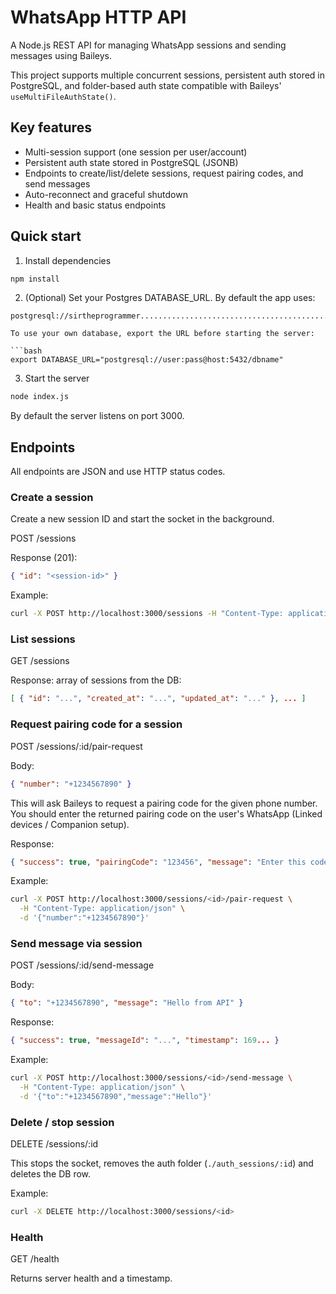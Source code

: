 # WhatsApp HTTP API

A Node.js REST API for managing WhatsApp sessions and sending messages using Baileys.

This project supports multiple concurrent sessions, persistent auth stored in PostgreSQL, and folder-based auth state compatible with Baileys' `useMultiFileAuthState()`.

## Key features

- Multi-session support (one session per user/account)
- Persistent auth state stored in PostgreSQL (JSONB)
- Endpoints to create/list/delete sessions, request pairing codes, and send messages
- Auto-reconnect and graceful shutdown
- Health and basic status endpoints

## Quick start

1. Install dependencies

```bash
npm install
```

2. (Optional) Set your Postgres DATABASE_URL. By default the app uses:

```
postgresql://sirtheprogrammer.....................................................................

To use your own database, export the URL before starting the server:

```bash
export DATABASE_URL="postgresql://user:pass@host:5432/dbname"
```

3. Start the server

```bash
node index.js
```

By default the server listens on port 3000.

## Endpoints

All endpoints are JSON and use HTTP status codes.

### Create a session

Create a new session ID and start the socket in the background.

POST /sessions

Response (201):

```json
{ "id": "<session-id>" }
```

Example:

```bash
curl -X POST http://localhost:3000/sessions -H "Content-Type: application/json"
```

### List sessions

GET /sessions

Response: array of sessions from the DB:

```json
[ { "id": "...", "created_at": "...", "updated_at": "..." }, ... ]
```

### Request pairing code for a session

POST /sessions/:id/pair-request

Body:

```json
{ "number": "+1234567890" }
```

This will ask Baileys to request a pairing code for the given phone number. You should enter the returned pairing code on the user's WhatsApp (Linked devices / Companion setup).

Response:

```json
{ "success": true, "pairingCode": "123456", "message": "Enter this code in WhatsApp to pair your device" }
```

Example:

```bash
curl -X POST http://localhost:3000/sessions/<id>/pair-request \
  -H "Content-Type: application/json" \
  -d '{"number":"+1234567890"}'
```

### Send message via session

POST /sessions/:id/send-message

Body:

```json
{ "to": "+1234567890", "message": "Hello from API" }
```

Response:

```json
{ "success": true, "messageId": "...", "timestamp": 169... }
```

Example:

```bash
curl -X POST http://localhost:3000/sessions/<id>/send-message \
  -H "Content-Type: application/json" \
  -d '{"to":"+1234567890","message":"Hello"}'
```

### Delete / stop session

DELETE /sessions/:id

This stops the socket, removes the auth folder (`./auth_sessions/:id`) and deletes the DB row.

Example:

```bash
curl -X DELETE http://localhost:3000/sessions/<id>
```

### Health

GET /health

Returns server health and a timestamp.

